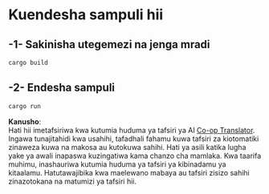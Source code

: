<!--
CO_OP_TRANSLATOR_METADATA:
{
  "original_hash": "6240e78bb87f91bece16f8742472aeef",
  "translation_date": "2025-08-18T23:44:23+00:00",
  "source_file": "03-GettingStarted/06-http-streaming/solution/rust/calculator-httpserver/README.md",
  "language_code": "sw"
}
-->
# Kuendesha sampuli hii

## -1- Sakinisha utegemezi na jenga mradi

```bash
cargo build
```

## -2- Endesha sampuli

```bash
cargo run
```

**Kanusho**:  
Hati hii imetafsiriwa kwa kutumia huduma ya tafsiri ya AI [Co-op Translator](https://github.com/Azure/co-op-translator). Ingawa tunajitahidi kwa usahihi, tafadhali fahamu kuwa tafsiri za kiotomatiki zinaweza kuwa na makosa au kutokuwa sahihi. Hati ya asili katika lugha yake ya awali inapaswa kuzingatiwa kama chanzo cha mamlaka. Kwa taarifa muhimu, inashauriwa kutumia huduma ya tafsiri ya kibinadamu ya kitaalamu. Hatutawajibika kwa maelewano mabaya au tafsiri zisizo sahihi zinazotokana na matumizi ya tafsiri hii.